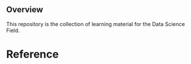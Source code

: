 ## Overview

This repository is the collection of learning material for the Data Science Field.


# Reference



